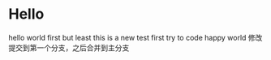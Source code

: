 # Hello
hello world first but least
this is a new test
first try to code
happy world
修改提交到第一个分支，之后合并到主分支
